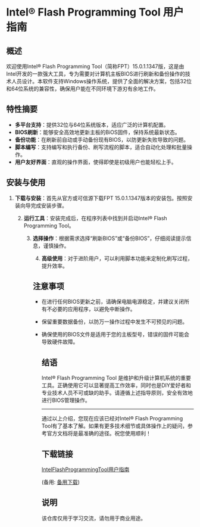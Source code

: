 # Intel® Flash Programming Tool 用户指南

## 概述

欢迎使用Intel® Flash Programming Tool（简称FPT）15.0.1.1347版，这是由Intel开发的一款强大工具，专为需要对计算机主板BIOS进行刷新和备份操作的技术人员设计。本软件支持Windows操作系统，提供了全面的解决方案，包括32位和64位系统的兼容性，确保用户能在不同环境下游刃有余地工作。

## 特性摘要

- **多平台支持**：提供32位与64位系统版本，适应广泛的计算机配置。
- **BIOS刷新**：能够安全高效地更新主板的BiOS固件，保持系统最新状态。
- **备份功能**：在刷新前自动或手动备份现有BIOS，以防更新失败导致的问题。
- **脚本编写**：支持编写和执行备份、刷写流程的脚本，适合自动化处理和批量操作。
- **用户友好界面**：直观的操作界面，使得即使是初级用户也能轻松上手。

## 安装与使用

1. **下载与安装**：首先从官方或可信源下载FPT 15.0.1.1347版本的安装包。按照安装向导完成安装步骤。

   2. **运行工具**：安装完成后，在程序列表中找到并启动Intel® Flash Programming Tool。

      3. **选择操作**：根据需求选择“刷新BIOS”或“备份BIOS”，仔细阅读提示信息，谨慎操作。

         4. **高级使用**：对于进阶用户，可以利用脚本功能来定制化刷写过程，提升效率。

         ## 注意事项

         - 在进行任何BIOS更新之前，请确保电脑电源稳定，并建议关闭所有不必要的应用程序，以避免中断操作。
         - 保留重要数据备份，以防万一操作过程中发生不可预见的问题。
         - 确保使用的BIOS文件是适用于您的主板型号，错误的固件可能会导致硬件故障。

           ## 结语

           Intel® Flash Programming Tool 是维护和升级计算机系统的重要工具。正确使用它可以显著提高工作效率，同时也是DIY爱好者和专业技术人员不可或缺的助手。请遵循上述指导原则，安全有效地进行BIOS管理操作。

           ---

           通过以上介绍，您现在应该已经对Intel® Flash Programming Tool有了基本了解。如果有更多技术细节或具体操作上的疑问，参考官方文档将是最准确的途径。祝您使用顺利！

           ## 下载链接
           [IntelFlashProgrammingTool用户指南](https://pan.quark.cn/s/60bc1a37fe98) 

           (备用: [备用下载](https://pan.baidu.com/s/1HRS_GLxcrtSFU9ynkrxojA?pwd=1234))

           ## 说明

           该仓库仅用于学习交流，请勿用于商业用途。
